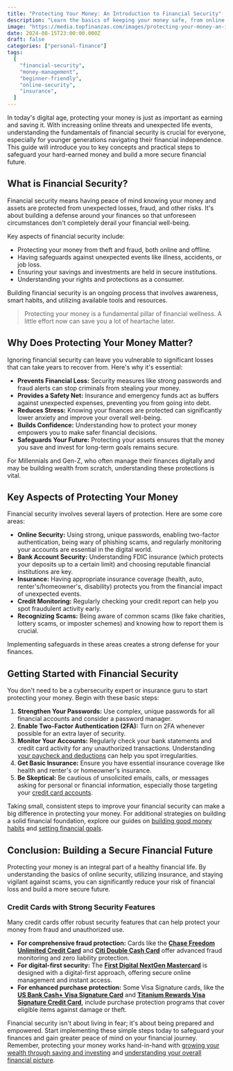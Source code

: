 ```yaml
---
title: "Protecting Your Money: An Introduction to Financial Security"
description: "Learn the basics of keeping your money safe, from online security tips to understanding insurance, to build a secure financial future."
image: "https://media.topfinanzas.com/images/protecting-your-money-an-introduction-to-financial-security.webp"
date: 2024-08-15T23:00:00.000Z
draft: false
categories: ["personal-finance"]
tags:
  [
    "financial-security",
    "money-management",
    "beginner-friendly",
    "online-security",
    "insurance",
  ]
---
```


In today's digital age, protecting your money is just as important as earning and saving it. With increasing online threats and unexpected life events, understanding the fundamentals of financial security is crucial for everyone, especially for younger generations navigating their financial independence. This guide will introduce you to key concepts and practical steps to safeguard your hard-earned money and build a more secure financial future.

## What is Financial Security?

Financial security means having peace of mind knowing your money and assets are protected from unexpected losses, fraud, and other risks. It's about building a defense around your finances so that unforeseen circumstances don't completely derail your financial well-being.

Key aspects of financial security include:

- Protecting your money from theft and fraud, both online and offline.
- Having safeguards against unexpected events like illness, accidents, or job loss.
- Ensuring your savings and investments are held in secure institutions.
- Understanding your rights and protections as a consumer.

Building financial security is an ongoing process that involves awareness, smart habits, and utilizing available tools and resources.

> Protecting your money is a fundamental pillar of financial wellness. A little effort now can save you a lot of heartache later.

## Why Does Protecting Your Money Matter?

Ignoring financial security can leave you vulnerable to significant losses that can take years to recover from. Here's why it's essential:

- **Prevents Financial Loss:** Security measures like strong passwords and fraud alerts can stop criminals from stealing your money.
- **Provides a Safety Net:** Insurance and emergency funds act as buffers against unexpected expenses, preventing you from going into debt.
- **Reduces Stress:** Knowing your finances are protected can significantly lower anxiety and improve your overall well-being.
- **Builds Confidence:** Understanding how to protect your money empowers you to make safer financial decisions.
- **Safeguards Your Future:** Protecting your assets ensures that the money you save and invest for long-term goals remains secure.

For Millennials and Gen-Z, who often manage their finances digitally and may be building wealth from scratch, understanding these protections is vital.

## Key Aspects of Protecting Your Money

Financial security involves several layers of protection. Here are some core areas:

- **Online Security:** Using strong, unique passwords, enabling two-factor authentication, being wary of phishing scams, and regularly monitoring your accounts are essential in the digital world.
- **Bank Account Security:** Understanding FDIC insurance (which protects your deposits up to a certain limit) and choosing reputable financial institutions are key.
- **Insurance:** Having appropriate insurance coverage (health, auto, renter's/homeowner's, disability) protects you from the financial impact of unexpected events.
- **Credit Monitoring:** Regularly checking your credit report can help you spot fraudulent activity early.
- **Recognizing Scams:** Being aware of common scams (like fake charities, lottery scams, or imposter schemes) and knowing how to report them is crucial.

Implementing safeguards in these areas creates a strong defense for your finances.

## Getting Started with Financial Security

You don't need to be a cybersecurity expert or insurance guru to start protecting your money. Begin with these basic steps:

1. **Strengthen Your Passwords:** Use complex, unique passwords for all financial accounts and consider a password manager.
2. **Enable Two-Factor Authentication (2FA):** Turn on 2FA whenever possible for an extra layer of security.
3. **Monitor Your Accounts:** Regularly check your bank statements and credit card activity for any unauthorized transactions. Understanding [your paycheck and deductions](/personal-finance/understanding-your-paycheck-taxes-deductions-and-net-pay-explained) can help you spot irregularities.
4. **Get Basic Insurance:** Ensure you have essential insurance coverage like health and renter's or homeowner's insurance.
5. **Be Skeptical:** Be cautious of unsolicited emails, calls, or messages asking for personal or financial information, especially those targeting your [credit card accounts](/personal-finance/understanding-different-types-of-credit-cards-rewards-low-apr-secured-and-more).

Taking small, consistent steps to improve your financial security can make a big difference in protecting your money. For additional strategies on building a solid financial foundation, explore our guides on [building good money habits](/personal-finance/building-good-money-habits-consistency-is-key) and [setting financial goals](/personal-finance/setting-financial-goals-a-beginners-guide-to-planning-your-future).

## Conclusion: Building a Secure Financial Future

Protecting your money is an integral part of a healthy financial life. By understanding the basics of online security, utilizing insurance, and staying vigilant against scams, you can significantly reduce your risk of financial loss and build a more secure future.

### Credit Cards with Strong Security Features

Many credit cards offer robust security features that can help protect your money from fraud and unauthorized use.

- **For comprehensive fraud protection:** Cards like the [**Chase Freedom Unlimited Credit Card**](/financial-solutions/chase-freedom-unlimited-credit-card-benefits) and [**Citi Double Cash Card**](/financial-solutions/citi-double-cash-credit-card-benefits) offer advanced fraud monitoring and zero liability protection.
- **For digital-first security:** The [**First Digital NextGen Mastercard**](/financial-solutions/first-digital-nextgen-mastercard-benefits) is designed with a digital-first approach, offering secure online management and instant access.
- **For enhanced purchase protection:** Some Visa Signature cards, like the [**US Bank Cash+ Visa Signature Card**](/financial-solutions/us-bank-cash-plus-visa-signature-card-benefits) and [**Titanium Rewards Visa Signature Credit Card**](/financial-solutions/titanium-rewards-visa-signature-credit-card-benefits), include purchase protection programs that cover eligible items against damage or theft.

Financial security isn't about living in fear; it's about being prepared and empowered. Start implementing these simple steps today to safeguard your finances and gain greater peace of mind on your financial journey. Remember, protecting your money works hand-in-hand with [growing your wealth through saving and investing](/personal-finance/the-difference-between-saving-and-investing-which-should-you-do-first) and [understanding your overall financial picture](/personal-finance/your-net-worth-explained-what-it-is-and-how-to-calculate-it).
